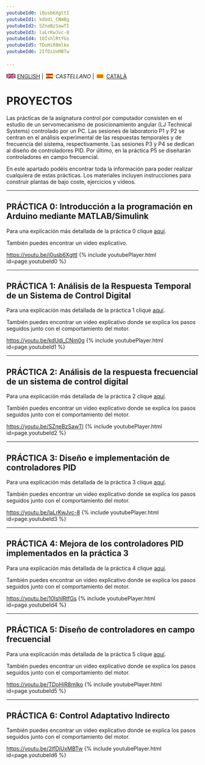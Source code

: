 ```yaml
---
youtubeId0: i0usb6XgttI
youtubeId1: kdUdi_CNm0g
youtubeId2: SZneBzSawTI
youtubeId3: laLrKwJvc-8
youtubeId4: 10IshlRtfGs
youtubeId5: TDoHiR8mlko
youtubeId6: 2IfDiUxMBTw

---
```



<img src="en.png" alt="English"> [ENGLISH](projects.md) | <img src="es.png" alt="Castellano"> *CASTELLANO* | <img src="ca.png" alt="Català"> [CATALÀ](projectes.md)

# PROYECTOS
Las prácticas de la asignatura control por computador consisten en el estudio de un servomecanismo de posicionamiento angular (LJ Technical Systems) controlado por un PC. Las sesiones de laboratorio P1 y P2 se centran en el análisis experimental de las respuestas temporales y de frecuencia del sistema, respectivamente. Las sesiones P3 y P4 se dedican al diseño de controladores PID. Por último, en la práctica P5 se diseñarán controladores en campo frecuencial.

En este apartado podéis encontrar toda la información para poder realizar cualquiera de estas prácticas. Los materiales incluyen instrucciones para construir plantas de bajo coste, ejercicios y vídeos.

<hr/>

## PRÁCTICA 0: Introducción a la programación en Arduino mediante MATLAB/Simulink

Para una explicación más detallada de la práctica 0 clique [aquí](P0_es.html).

También puedes encontrar un video explicativo.

<https://youtu.be/i0usb6XgttI>
{% include youtubePlayer.html id=page.youtubeId0 %}
<br />

<hr/>

## PRÁCTICA 1: Análisis de la Respuesta Temporal de un Sistema de Control Digital

Para una explicación más detallada de la práctica 1 clique [aquí](P1_es.html).

También puedes encontrar un video explicativo donde se explica los pasos seguidos junto con el comportamiento del motor.

<https://youtu.be/kdUdi_CNm0g>
{% include youtubePlayer.html id=page.youtubeId1 %}
<br />

<hr/>

## PRÁCTICA 2: Análisis de la respuesta frecuencial de un sistema de control digital

Para una explicación más detallada de la práctica 2 clique [aquí](P2_es.html).

También puedes encontrar un video explicativo donde se explica los pasos seguidos junto con el comportamiento del motor.

<https://youtu.be/SZneBzSawTI>
{% include youtubePlayer.html id=page.youtubeId2 %}
<br />

<hr/>

## PRÁCTICA 3: Diseño e implementación de controladores PID

Para una explicación más detallada de la práctica 3 clique [aquí](P3_es.html).

También puedes encontrar un video explicativo donde se explica los pasos seguidos junto con el comportamiento del motor.

<https://youtu.be/laLrKwJvc-8>
{% include youtubePlayer.html id=page.youtubeId3 %}
<br />


<hr/>

## PRÁCTICA 4: Mejora de los controladores PID implementados en la práctica 3

Para una explicación más detallada de la práctica 4 clique [aquí](P4_es.html).

También puedes encontrar un video explicativo donde se explica los pasos seguidos junto con el comportamiento del motor.

<https://youtu.be/10IshlRtfGs>
{% include youtubePlayer.html id=page.youtubeId4 %}
<br />

<hr/>

## PRÁCTICA 5: Diseño de controladores en campo frecuencial

Para una explicación más detallada de la práctica 5 clique [aquí](P5_es.html).

También puedes encontrar un video explicativo donde se explica los pasos seguidos junto con el comportamiento del motor.

<https://youtu.be/TDoHiR8mlko>
{% include youtubePlayer.html id=page.youtubeId5 %}
<br />


<hr/>

## PRÁCTICA 6: Control Adaptativo Indirecto

También puedes encontrar un video explicativo donde se explica los pasos seguidos junto con el comportamiento del motor.

<https://youtu.be/2IfDiUxMBTw>
{% include youtubePlayer.html id=page.youtubeId6 %}
<br />


